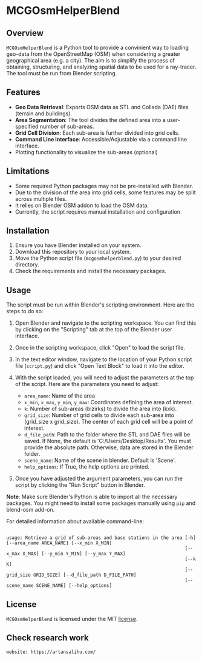 # MCGOsmHelperBlend

## Overview

`MCGOsmHelperBlend` is a Python tool to provide a convinient way to loading geo-data from the OpenStreetMap (OSM) when considering a greater geographical area (e.g. a city). The aim is to simplify the process of obtaining, structuring, and analyzing spatial data to be used for a ray-tracer. The tool must be run from Blender scripting.

## Features

- **Geo Data Retrieval**: Exports OSM data as STL and Collada (DAE) files (terrain and buildings).
- **Area Segmentation**: The tool divides the defined area into a user-specified number of sub-areas.
- **Grid Cell Division**: Each sub-area is further divided into grid cells.
- **Command Line Interface**: Accessible/Adjustable via a command line interface.
- Plotting functionality to visualize the sub-areas (optional)

 
## Limitations

- Some required Python packages may not be pre-installed with Blender.
- Due to the division of the area into grid cells, some features may be split across multiple files.
- It relies on Blender OSM addon to load the OSM data.
- Currently, the script requires manual installation and configuration.

## Installation

1. Ensure you have Blender installed on your system.
2. Download this repository to your local system.
3. Move the Python script file (`mcgosmhelperblend.py`) to your desired directory.
4. Check the requirements and install the necessary packages.


## Usage

The script must be run within Blender's scripting environment. Here are the steps to do so:

1. Open Blender and navigate to the scripting workspace. You can find this by clicking on the "Scripting" tab at the top of the Blender user interface.

2. Once in the scripting workspace, click "Open" to load the script file.

3. In the text editor window, navigate to the location of your Python script file (`script.py`) and click "Open Text Block" to load it into the editor.

4. With the script loaded, you will need to adjust the parameters at the top of the script. Here are the parameters you need to adjust:

   - `area_name`: Name of the area
   - `x_min`, `x_max`, `y_min`, `y_max`: Coordinates defining the area of interest.
   - `k`: Number of sub-areas (bizirks) to divide the area into (kxk).
   - `grid_size`: Number of grid cells to divide each sub-area into (grid_size x grid_size). The center of each grid cell will be a point of interest.
   - `d_file_path`: Path to the folder where the STL and DAE files will be saved. If None, the default is 'C:/Users/Desktop/Results'. You must provide the absolute path. Otherwise, data are stored in the Blender folder.
   - `scene_name`: Name of the scene in blender. Default is 'Scene'.
   - `help_options`: If True, the help options are printed.

5. Once you have adjusted the argument parameters, you can run the script by clicking the "Run Script" button in Blender.

**Note**: Make sure Blender's Python is able to import all the necessary packages. You might need to install some packages manually using `pip` and blend-osm add-on.


For detailed information about available command-line:
```shell

usage: Retrieve a grid of sub-areas and base stations in the area [-h] [--area_name AREA_NAME] [--x_min X_MIN]
                                                                  [--x_max X_MAX] [--y_min Y_MIN] [--y_max Y_MAX] 
                                                                  [--k K]
                                                                  [--grid_size GRID_SIZE] [--d_file_path D_FILE_PATH]
                                                                  [--scene_name SCENE_NAME] [--help_options]
```

## License
`MCGOsmHelperBlend` is licensed under the MIT [license](LICENSE).

## Check research work
```shell
website: https://artansalihu.com/
```